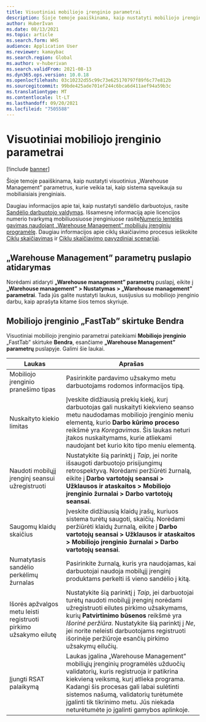 ```yaml
---
title: Visuotiniai mobiliojo įrenginio parametrai
description: Šioje temoje paaiškinama, kaip nustatyti mobiliojo įrenginio parametrus „Warehouse management” parametrų puslapyje.
author: HuberIvan
ms.date: 08/13/2021
ms.topic: article
ms.search.form: WHS
audience: Application User
ms.reviewer: kamaybac
ms.search.region: Global
ms.author: v-huberivan
ms.search.validFrom: 2021-08-13
ms.dyn365.ops.version: 10.0.18
ms.openlocfilehash: 03c10232d55c99c73e625170797f89f6c77e812b
ms.sourcegitcommit: 99bde425ade701ef244c6bca6d411aef94a59b3c
ms.translationtype: MT
ms.contentlocale: lt-LT
ms.lasthandoff: 09/20/2021
ms.locfileid: "7505588"
---
```

# <a name="global-mobile-device-parameters"></a>Visuotiniai mobiliojo įrenginio parametrai

[!include [banner](../includes/banner.md)]

Šioje temoje paaiškinama, kaip nustatyti visuotinius „Warehouse Management” parametrus, kurie veikia tai, kaip sistema sąveikauja su mobiliaisiais įrenginiais.

Daugiau informacijos apie tai, kaip nustatyti sandėlio darbuotojus, rasite [Sandėlio darbuotojo valdymas](manage-warehouse-workers.md). Išsamesnę informaciją apie licencijos numerio tvarkymą mobiliuosiuose įrenginiuose rasite[Numerio lentelės gavimas naudojant „Warehouse Management” mobiliųjų įrenginių programėlę](warehousing-mobile-device-app-license-plate-receiving.md). Daugiau informacijos apie ciklų skaičiavimo procesus ieškokite [Ciklų skaičiavimas](cycle-counting.md) ir [Ciklų skaičiavimo pavyzdiniai scenarijai](cycle-counting-scenarios.md).

## <a name="open-the-warehouse-management-parameters-page"></a>„Warehouse Management” parametrų puslapio atidarymas

Norėdami atidaryti **„Warehouse management” parametrų** puslapį, eikite į **„Warehouse management” \> Nustatymas \> „Warehouse management” parametrai**. Tada jūs galite nustatyti laukus, susijusius su mobiliojo įrenginio darbu, kaip aprašyta kitame šios temos skyriuje.

## <a name="mobile-device-fasttab-on-the-general-tab"></a>Mobiliojo įrenginio „FastTab” skirtuke Bendra

Visuotiniai mobiliojo įrenginio parametrai pateikiami **Mobiliojo įrenginio** „FastTab” skirtuke **Bendra**, esančiame **„Warehouse Management” parametrų** puslapyje. Galimi šie laukai.

| Laukas | Aprašas |
|---|---|
| Mobiliojo įrenginio pranešimo tipas | Pasirinkite pardavimo užsakymo metu darbuotojams rodomos informacijos tipą. |
| Nuskaityto kiekio limitas | Įveskite didžiausią prekių kiekį, kurį darbuotojas gali nuskaityti kiekvieno seanso metu naudodamas mobiliojo įrenginio meniu elementą, kurio **Darbo kūrimo proceso** reikšmė yra *Koregavimas*. Šis laukas neturi įtakos nuskaitymams, kurie atliekami naudojant bet kurio kito tipo meniu elementą. |
| Naudoti mobilųjį įrenginį seansui užregistruoti | Nustatykite šią parinktį į *Taip*, jei norite išsaugoti darbuotojo prisijungimų retrospektyvą. Norėdami peržiūrėti žurnalą, eikite į **Darbo vartotojų seansai \> Užklausos ir ataskaitos \> Mobiliojo įrenginio žurnalai \> Darbo vartotojų seansai**. |
| Saugomų klaidų skaičius | Įveskite didžiausią klaidų įrašų, kuriuos sistema turėtų saugoti, skaičių. Norėdami peržiūrėti klaidų žurnalą, eikite į **Darbo vartotojų seansai \> Užklausos ir ataskaitos \> Mobiliojo įrenginio žurnalai \> Darbo vartotojų seansai**. |
| Numatytasis sandėlio perkėlimų žurnalas | Pasirinkite žurnalą, kuris yra naudojamas, kai darbuotojai naudoja mobilųjį įrenginį produktams perkelti iš vieno sandėlio į kitą. |
| Išorės apžvalgos metu leisti registruoti pirkimo užsakymo eilutę | Nustatykite šią parinktį į *Taip*, jei darbuotojai turėtų naudoti mobilųjį įrenginį norėdami užregistruoti eilutes pirkimo užsakymams, kurių **Patvirtinimo būsenos** reikšmė yra *Išorinė peržiūra*. Nustatykite šią parinktį į *Ne*, jei norite neleisti darbuotojams registruoti išorinėje peržiūroje esančių pirkimo užsakymų eilučių. |
| Įjungti RSAT palaikymą | Laukas įgalina „Warehouse Management” mobiliųjų įrenginių programėlės užduočių validatorių, kuris registruoja ir patikrina kiekvieną veiksmą, kurį atlieka programa. Kadangi šis procesas gali labai sulėtinti sistemos našumą, validatorių turėtumėte įgalinti tik tikrinimo metu. Jūs niekada neturėtumėte jo įgalinti gamybos aplinkoje. |
